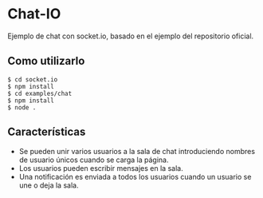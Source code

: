 
# Chat-IO

Ejemplo de chat con socket.io, basado en el ejemplo del repositorio oficial.

## Como utilizarlo

```
$ cd socket.io
$ npm install
$ cd examples/chat
$ npm install
$ node .
```

## Características

- Se pueden unir varios usuarios a la sala de chat introduciendo
nombres de usuario únicos cuando se carga la página.
- Los usuarios pueden escribir mensajes en la sala.
- Una notificación es enviada a todos los usuarios cuando un usuario se une o deja la sala.
